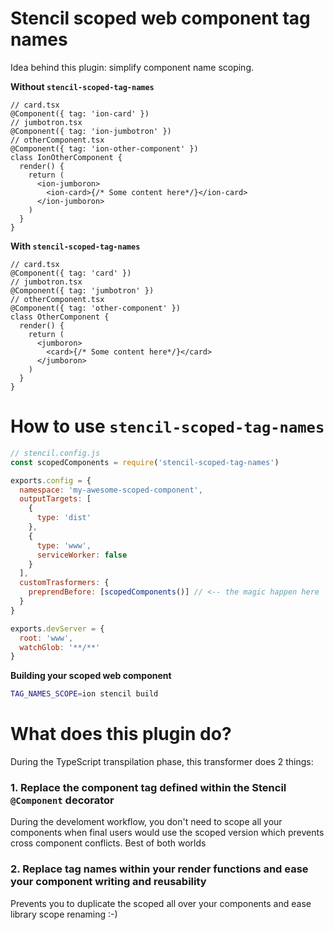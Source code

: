 # Stencil scoped web component tag names

Idea behind this plugin: simplify component name scoping.

**Without `stencil-scoped-tag-names`**

```tsx
// card.tsx
@Component({ tag: 'ion-card' })
// jumbotron.tsx
@Component({ tag: 'ion-jumbotron' })
// otherComponent.tsx
@Component({ tag: 'ion-other-component' })
class IonOtherComponent {
  render() {
    return (
      <ion-jumboron>
        <ion-card>{/* Some content here*/}</ion-card>
      </ion-jumboron>
    )
  }
}
```

**With `stencil-scoped-tag-names`**

```tsx
// card.tsx
@Component({ tag: 'card' })
// jumbotron.tsx
@Component({ tag: 'jumbotron' })
// otherComponent.tsx
@Component({ tag: 'other-component' })
class OtherComponent {
  render() {
    return (
      <jumboron>
        <card>{/* Some content here*/}</card>
      </jumboron>
    )
  }
}
```

# How to use `stencil-scoped-tag-names`

```js
// stencil.config.js
const scopedComponents = require('stencil-scoped-tag-names')

exports.config = {
  namespace: 'my-awesome-scoped-component',
  outputTargets: [
    {
      type: 'dist'
    },
    {
      type: 'www',
      serviceWorker: false
    }
  ],
  customTrasformers: {
    preprendBefore: [scopedComponents()] // <-- the magic happen here
  }
}

exports.devServer = {
  root: 'www',
  watchGlob: '**/**'
}
```

**Building your scoped web component**

```bash
TAG_NAMES_SCOPE=ion stencil build
```

# What does this plugin do?

During the TypeScript transpilation phase, this transformer does 2 things:

### 1. Replace the component tag defined within the Stencil `@Component` decorator

During the develoment workflow, you don't need to scope all your components when final users would use the scoped version which prevents cross component conflicts. Best of both worlds

### 2. Replace tag names within your render functions and ease your component writing and reusability

Prevents you to duplicate the scoped all over your components and ease library scope renaming :-)
